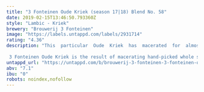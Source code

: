 ```yaml
---
title: "3 Fonteinen Oude Kriek (season 17|18) Blend No. 58"
date: 2019-02-15T13:46:50.793360Z
style: "Lambic - Kriek"
brewery: "Brouwerij 3 Fonteinen"
image: "https://labels.untappd.com/labels/2931714"
rating: "4.36"
description: "This  particular  Oude  Kriek  has  macerated  for  almost  6  months.  The final fruit intensity is 370 grams of sour cherries per liter of Oude Kriek (37%). During blending, local honey was added.  3 Fonteinen Oude Kriek is the result of macerating hand-picked whole sour cherries on young lambic for at least four months, in a proportion of one kilogram of fruit per litre of lambic. The kriek lambic is then blended again with more young lambic to obtain a minimum intensity of 35% fruit, and is bottled immediately afterwards. These bottles are then stored in our cellars for at least five months so that the kriek lambic can develop into a beautiful, traditional, and refined Oude Kriek. With a pleasant tartness and organic notes of almond and cinnamon as it warms in the glass, 3 Fonteinen Oude Kriek, will age perfectly but may lose some of the vibrant red colours and forest fruit aromas. This unfiltered and unpasteurised lambic is all-natural with no artificial juices, syrups, or sugars added. Traditional Lambic is living, cultural heritage rooted in the Zenne valley!"
untappd_url: "https://untappd.com/b/brouwerij-3-fonteinen-3-fonteinen-oude-kriek-season-17-18-blend-no-58/2931714"
abv: "7.1"
ibu: "0"
robots: noindex,nofollow
---
```

